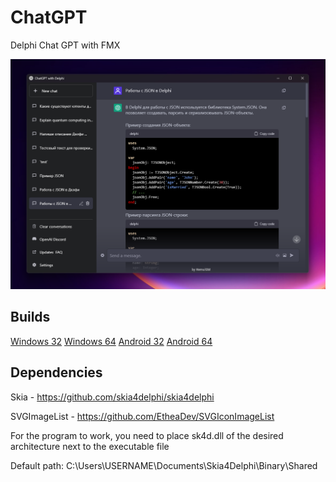 # ChatGPT
 Delphi Chat GPT with FMX

![Preview](https://github.com/HemulGM/ChatGPT/blob/main/preview.png?raw=true)

## Builds
[Windows 32](https://github.com/HemulGM/ChatGPT/releases/tag/last)
[Windows 64](https://github.com/HemulGM/ChatGPT/releases/tag/last_64)
[Android 32](https://github.com/HemulGM/ChatGPT/releases/tag/last_android_32)
[Android 64](https://github.com/HemulGM/ChatGPT/releases/tag/last_android_64)

## Dependencies

Skia - https://github.com/skia4delphi/skia4delphi

SVGImageList - https://github.com/EtheaDev/SVGIconImageList


For the program to work, you need to place sk4d.dll of the desired architecture next to the executable file

Default path: C:\Users\USERNAME\Documents\Skia4Delphi\Binary\Shared
